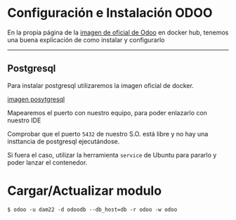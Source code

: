 # Configuración e Instalación ODOO

En la propia página de la [imagen de oficial de Odoo](https://hub.docker.com/_/odoo) en docker hub, tenemos una buena explicación de como instalar y configurarlo

---

## Postgresql

Para instalar postgresql utilizaremos la imagen oficial de docker.

[imagen posytgresql](https://hub.docker.com/_/postgres)

Mapearemos el puerto con nuestro equipo, para poder enlazarlo con nuestro IDE

Comprobar que el puerto `5432` de nuestro S.O. está libre y no hay una insttancia de postgresql ejecutándose.

Si fuera el caso, utilizar la herramienta `service` de Ubuntu para pararlo y poder lanzar el contenedor.

# Cargar/Actualizar modulo

`$ odoo -u dam22 -d odoodb --db_host=db -r odoo -w odoo`
